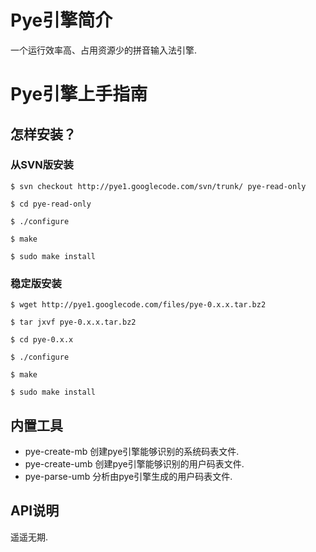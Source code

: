 # Pye引擎简介 #
一个运行效率高、占用资源少的拼音输入法引擎.


# Pye引擎上手指南 #

## 怎样安装？ ##

### 从SVN版安装 ###
```
$ svn checkout http://pye1.googlecode.com/svn/trunk/ pye-read-only

$ cd pye-read-only

$ ./configure

$ make

$ sudo make install
```


### 稳定版安装 ###
```
$ wget http://pye1.googlecode.com/files/pye-0.x.x.tar.bz2

$ tar jxvf pye-0.x.x.tar.bz2

$ cd pye-0.x.x

$ ./configure

$ make

$ sudo make install
```


## 内置工具 ##
  * pye-create-mb 创建pye引擎能够识别的系统码表文件.
  * pye-create-umb 创建pye引擎能够识别的用户码表文件.
  * pye-parse-umb 分析由pye引擎生成的用户码表文件.

## API说明 ##
遥遥无期.
